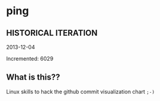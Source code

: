# ping

## HISTORICAL ITERATION
2013-12-04

Incremented: 6029

## What is this?? 
Linux skills to hack the github commit visualization chart `;-)`
